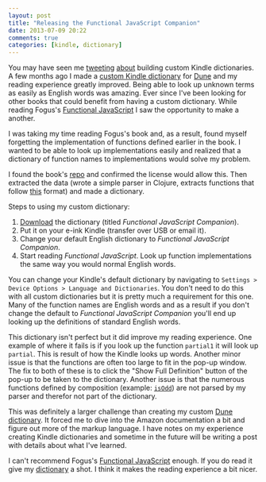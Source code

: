 ```yaml
---
layout: post
title: "Releasing the Functional JavaScript Companion"
date: 2013-07-09 20:22
comments: true
categories: [kindle, dictionary]
---
```


You may have seen me [tweeting](https://twitter.com/jakemcc/status/352893242473328641) [about](https://twitter.com/jakemcc/status/349709102986969088) building custom Kindle dictionaries. A few months ago I made a
[custom Kindle dictionary](http://gum.co/dune-dictionary) for [Dune](http://www.amazon.com/gp/product/B00B7NPRY8/ref=as_li_tl?ie=UTF8&camp=1789&creative=390957&creativeASIN=B00B7NPRY8&linkCode=as2&tag=jakemccrary08-20&linkId=LC2NFEXWA7JXW57B) and my reading experience greatly improved. Being able to look up unknown terms as easily as English words was amazing. Ever since I've been looking for other books that could benefit from having a custom dictionary. While reading Fogus's [Functional JavaScript](http://www.amazon.com/gp/product/B00D624AQO/ref=as_li_tl?ie=UTF8&camp=1789&creative=390957&creativeASIN=B00D624AQO&linkCode=as2&tag=jakemccrary08-20&linkId=CUEYRNJIQSFNKUSM) I saw the opportunity to make a another.

I was taking my time reading Fogus's book and, as a result, found myself forgetting the implementation of functions defined earlier in the book. I wanted to be able to look up implementations easily and realized that a dictionary of function names to implementations would solve my problem.

I found the book's [repo](https://github.com/funjs/book-source) and confirmed the license would allow this. Then extracted the data (wrote a simple parser in Clojure, extracts functions that follow [this](https://github.com/funjs/book-source/blob/dc6c2a97cb1099654f3179fda0794b188fc26f11/chapter03.js#L117) format) and made a dictionary.

Steps to using my custom dictionary:

1. [Download](http://db.tt/eJzkIVfS) the dictionary (titled _Functional JavaScript Companion_).
2. Put it on your e-ink Kindle (transfer over USB or email it).
3. Change your default English dictionary to _Functional JavaScript Companion_.
4. Start reading _Functional JavaScript_. Look up function implementations the same way you would normal English words.

You can change your Kindle's default dictionary by navigating to `Settings > Device Options > Language and Dictionaries`. You don't need to do this with all custom dictionaries but it is pretty much a requirement for this one. Many of the function names are English words and as a result if you don't change the default to _Functional JavaScript Companion_ you'll end up looking up the definitions of standard English words.

This dictionary isn't perfect but it did improve my reading experience. One example of where it fails is if you look up the function `partial1` it will look up `partial`. This is result of how the Kindle looks up words. Another minor issue is that the functions are often too large to fit in the pop-up window. The fix to both of these is to click the "Show Full Definition" button of the pop-up to be taken to the dictionary. Another issue is that the numerous functions defined by composition (example: [`isOdd`](https://github.com/funjs/book-source/blob/dc6c2a97cb1099654f3179fda0794b188fc26f11/chapter03.js#L125)) are not parsed by my parser and therefor not part of the dictionary.

This was definitely a larger challenge than creating my custom [Dune dictionary](http://gum.co/dune-dictionary). It forced me to dive into the Amazon documentation a bit and figure out more of the markup language. I have notes on my experience creating Kindle dictionaries and sometime in the future will be writing a post with details about what I've learned.

I can't recommend Fogus's [Functional JavaScript](http://www.amazon.com/gp/product/B00D624AQO/ref=as_li_tl?ie=UTF8&camp=1789&creative=390957&creativeASIN=B00D624AQO&linkCode=as2&tag=jakemccrary08-20&linkId=CUEYRNJIQSFNKUSM) enough. If you do read it give my [dictionary](http://db.tt/eJzkIVfS) a shot. I think it makes the reading experience a bit nicer.






